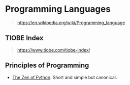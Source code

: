# Programming Languages

> <https://en.wikipedia.org/wiki/Programming_language>

## TIOBE Index

> <https://www.tiobe.com/tiobe-index/>

## Principles of Programming

- [The Zen of Python](python/pep/0020_the_zen_of_python.md):
  Short and simple but canonical.
